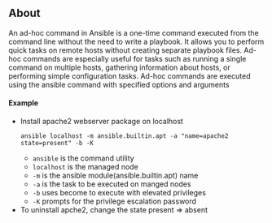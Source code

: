 ## About
An ad-hoc command in Ansible is a one-time command executed from the command line without the need to write a playbook. It allows you to perform quick tasks on remote hosts without creating separate playbook files. Ad-hoc commands are especially useful for tasks such as running a single command on multiple hosts, gathering information about hosts, or performing simple configuration tasks. Ad-hoc commands are executed using the ansible command with specified options and arguments

#### Example
- Install apache2 webserver package on localhost
  ```
  ansible localhost -m ansible.builtin.apt -a "name=apache2 state=present" -b -K
  ```
  - `ansible` is the  command utility
  - `localhost` is the managed node
  - `-m` is the ansible module(ansible.builtin.apt) name
  - `-a` is the task to be executed on manged nodes
  - `-b` uses become to execute with elevated privileges
  - `-K` prompts for the privilege escalation password
- To uninstall apche2, change the state  present => absent

